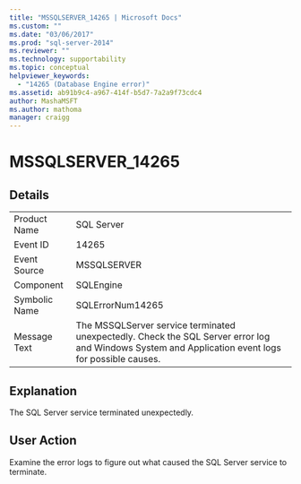 ```yaml
---
title: "MSSQLSERVER_14265 | Microsoft Docs"
ms.custom: ""
ms.date: "03/06/2017"
ms.prod: "sql-server-2014"
ms.reviewer: ""
ms.technology: supportability
ms.topic: conceptual
helpviewer_keywords: 
  - "14265 (Database Engine error)"
ms.assetid: ab91b9c4-a967-414f-b5d7-7a2a9f73cdc4
author: MashaMSFT
ms.author: mathoma
manager: craigg
---
```

# MSSQLSERVER_14265
    
## Details  
  
|||  
|-|-|  
|Product Name|SQL Server|  
|Event ID|14265|  
|Event Source|MSSQLSERVER|  
|Component|SQLEngine|  
|Symbolic Name|SQLErrorNum14265|  
|Message Text|The MSSQLServer service terminated unexpectedly. Check the SQL Server error log and Windows System and Application event logs for possible causes.|  
  
## Explanation  
 The SQL Server service terminated unexpectedly.  
  
## User Action  
 Examine the error logs to figure out what caused the SQL Server service to terminate.  
  
  

